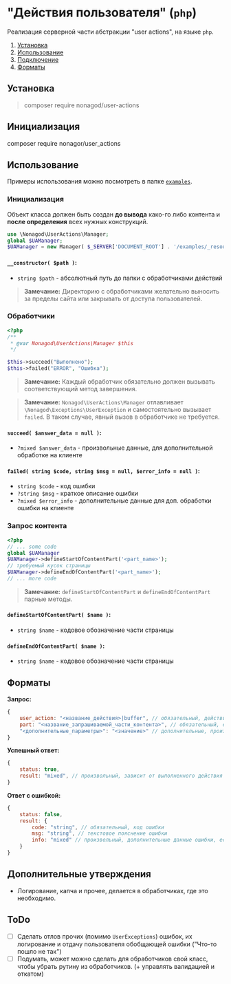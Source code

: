 # "Действия пользователя" (`php`)
Реализация серверной части абстракции "user actions", на языке `php`.

1. [Установка](#install)
2. [Использование](#using)
3. [Подключение](#connection)
4. [Форматы](#formats)

## <a name="install"></a>Установка
> composer require nonagod/user-actions

## <a name="connection"></a>Инициализация
composer require nonagor/user_actions

## <a name="using"></a>Использование
Примеры использования можно посмотреть в папке [`examples`](examples).

### Инициализация
Объект класса должен быть создан **до вывода** како-го либо контента и **после определения** всех нужных конструкций.

 ```php
use \Nonagod\UserActions\Manager;
global $UAManager;
$UAManager = new Manager( $_SERVER['DOCUMENT_ROOT'] . '/examples/_resources/UAM');
```

#### `__constructor( $path )`:
- `string $path` - абсолютный путь до папки с обработчиками действий

> **Замечание:** Директорию с обработчиками желательно выносить за пределы сайта или закрывать от доступа пользователей.

### Обработчики
```php
<?php
/**
 * @var Nonagod\UserActions\Manager $this
 */

$this->succeed("Выполнено");
$this->failed("ERROR", "Ошибка");
```
> **Замечание:** Каждый обработчик обязательно должен вызывать соответствующий метод завершения.

> **Замечание:** `Nonagod\UserActions\Manager` отлавливает `\Nonagod\Exceptions\UserException` и самостоятельно 
> вызывает `failed`. В таком случае, явный вызов в обработчике не требуется.

#### `succeed( $answer_data = null )`:
- `?mixed $answer_data` - произвольные данные, для дополнительной обработке на клиенте

#### `failed( string $code, string $msg = null, $error_info = null )`:
- `string $code` - код ошибки
- `?string $msg` - краткое описание ошибки
- `?mixed $error_info` - дополнительные данные для доп. обработки ошибки на клиенте

### Запрос контента
```php
<?php
// ... some code
global $UAManager
$UAManager->defineStartOfContentPart('<part_name>');
// требуемый кусок страницы
$UAManager->defineEndOfContentPart('<part_name>');
// ... more code
```
> **Замечание:** `defineStartOfContentPart` и `defineEndOfContentPart` парные методы.

#### `defineStartOfContentPart( $name )`:
- `string $name` - кодовое обозначение части страницы

#### `defineEndOfContentPart( $name )`:
- `string $name` - кодовое обозначение части страницы

## <a name="formats"></a>Форматы
**Запрос:**
```javascript
{
    user_action: "<название_действия>|buffer", // обязательный, действия которое нужно выполнить
    part: "<название_запрашиваемой_части_контента>", // обязательный, если действие buffer 
    "<дополнительные_параметры>": "<значение>" // дополнительные, произвольные параметры требуемые для действий
}
```

**Успешный ответ:**
```javascript
{
    status: true,
    result: "mixed", // произвольный, зависит от выполненного действия
}
```

**Ответ с ошибкой:**
```javascript
{
    status: false,
    result: {
        code: "string", // обязательный, код ошибки
        msg: "string", // текстовое пояснение ошибки
        info: "mixed" // произвольный, дополнительные данные ошибки, если требуются
    }
}
```
## Дополнительные утверждения
- Логирование, капча и прочее, делается в обработчиках, где это необходимо.

## ToDo
- [ ] Сделать отлов прочих (помимо `UserExceptions`) ошибок, их логирование и отдачу пользователя обобщающей ошибки 
  ("Что-то пошло не так")
- [ ] Подумать, может можно сделать для обработчиков свой класс, чтобы убрать рутину из обработчиков. (+ управлять 
  валидацией и откатом)
